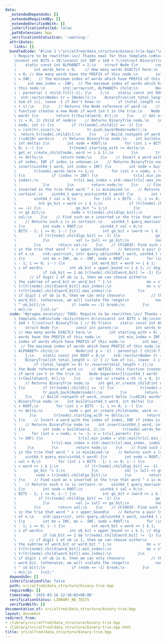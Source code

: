 ```yaml
---
data:
  _extendedDependsOn: []
  _extendedRequiredBy: []
  _extendedVerifiedWith: []
  _isVerificationFailed: false
  _pathExtension: hpp
  _verificationStatusIcon: ':warning:'
  attributes:
    links: []
  bundledCode: "#line 2 \"src/alfred/data_structure/binary-trie.hpp\"\n\n// TODO:\
    \ Require to be rewritten.\n// Thanks neal for this template.\n#include <bits/stdc++.h>\n\
    \nconst int BITS = 30;\nconst int INF = 1e9 + 7;\nstruct BinaryTrie { // 01-Trie\n\
    \    static const int ALPHABET = 2;\n    struct Node {\n        const int parent;\n\
    \        int words_here = 0;    // How many words EXACTLY here.\n        int starting_with\
    \ = 0; // How many words have the PREFIX of this node.\n        int min_index\
    \ = INF;   // The minimum index of words which have PREFIX of this node.\n   \
    \     int max_index = -INF;  // The maximum index of words which have PREFIX of\
    \ this node.\n        std::array<int, ALPHABET> child;\n        Node(int p = -1)\
    \ : parent(p) { child.fill(-1); }\n    };\n    static const int ROOT = 0;\n  \
    \  std::vector<Node> tr = {Node()};\n    BinaryTrie(int total_length = -1) { //\
    \ Sum of |s|, leave -1 if don't know.\n        if (total_length >= 0) tr.reserve(total_length\
    \ + 1);\n    }\n    // Returns the Node reference of word.\n    // NOTICE: this\
    \ function creates a new Node if word isn't in the trie.\n    Node &operator[](uint64_t\
    \ word) {\n        return tr[build(word, 0)];\n    }\n    // Get or create c-th\
    \ (c = 0, 1) child of node\n    // Returns BinaryTrie node.\n    int get_or_create_child(int\
    \ node, int c) {\n        if (tr[node].child[c] == -1) {\n            tr[node].child[c]\
    \ = (int)tr.size();\n            tr.push_back(Node(node));\n        }\n      \
    \  return tr[node].child[c];\n    }\n    // Build rootpath of word, insert delta\
    \ (\u4E2A) words\n    // Returns BinaryTrie node.\n    int build(uint64_t word,\
    \ int delta) {\n        int node = ROOT;\n        for (int i = BITS - 1; i >=\
    \ 0; i--) {\n            tr[node].starting_with += delta;\n            node =\
    \ get_or_create_child(node, word >> i & 1);\n        }\n        tr[node].starting_with\
    \ += delta;\n        return node;\n    }\n    // Insert a word with the index\
    \ of index, INF if index is unknown.\n    // Returns BinaryTrie node.\n    int\
    \ insert(uint64_t word, int index = INF) {\n        int node = build(word, 1);\n\
    \        tr[node].words_here += 1;\n        for (int x = node; x != -1; x = tr[x].parent)\
    \ {\n            if (index != INF) {\n                tr[x].min_index = std::min(tr[x].min_index,\
    \ index);\n                tr[x].max_index = std::max(tr[x].max_index, index);\n\
    \            }\n        }\n        return node;\n    }\n    // Find such an x\
    \ inserted in the trie that word ^ x is minimized.\n    // Returns such x (x is\
    \ certain).\n    uint64_t query_min(uint64_t word) {\n        int node = ROOT;\n\
    \        uint64_t val = 0;\n        for (int i = BITS - 1; i >= 0; i--) {\n  \
    \          int go_bit = word >> i & 1;\n            if (tr[node].child[go_bit]\
    \ == -1) {\n                go_bit ^= 1;\n            }\n            val |= 1ull\
    \ << go_bit;\n            node = tr[node].child[go_bit];\n        }\n        return\
    \ val;\n    }\n    // Find such an x inserted in the trie that word ^ x is maximized.\n\
    \    // Returns such x (x is certain).\n    uint64_t query_max(uint64_t word)\
    \ {\n        int node = ROOT;\n        uint64_t val = 0;\n        for (int i =\
    \ BITS - 1; i >= 0; i--) {\n            int go_bit = (word >> i & 1) ^ 1;\n  \
    \          if (tr[node].child[go_bit] == -1) {\n                go_bit ^= 1;\n\
    \            }\n            val |= 1ull << go_bit;\n            node = tr[node].child[go_bit];\n\
    \        }\n        return val;\n    }\n    // CF1983F: Find such an x inserted\
    \ in the trie that word ^ x < upper_bound\n    // Returns a pair {min_index, max_index}\
    \ of x.\n    std::pair<int, int> query_ub(uint64_t word, uint64_t upper_bound)\
    \ {\n        int mn = INF, mx = -INF, node = ROOT;\n        for (int i = BITS\
    \ - 1; i >= 0; i--) {\n            int word_bit = word >> i & 1;      // digit\
    \ i of word\n            int ub_bit = upper_bound >> i & 1; // digit i of ub\n\
    \            if (ub_bit == 1 && tr[node].child[word_bit] != -1) {\n          \
    \      // if digit i of ub is 1, then we can choose either\n                //\
    \ the subtree of word_bit or word_bit ^ 1.\n                mn = std::min(mn,\
    \ tr[tr[node].child[word_bit]].min_index);\n                mx = std::max(mx,\
    \ tr[tr[node].child[word_bit]].max_index);\n            }\n            // else\
    \ if digit i of ub is 0, then we can only choose\n            // the subtree of\
    \ word_bit. (otherwise, we will violate the range)\n            node = tr[node].child[word_bit\
    \ ^ ub_bit];\n            if (node == -1) break;\n        }\n        return {mn,\
    \ mx};\n    }\n};\n"
  code: "#pragma once\n\n// TODO: Require to be rewritten.\n// Thanks neal for this\
    \ template.\n#include <bits/stdc++.h>\n\nconst int BITS = 30;\nconst int INF =\
    \ 1e9 + 7;\nstruct BinaryTrie { // 01-Trie\n    static const int ALPHABET = 2;\n\
    \    struct Node {\n        const int parent;\n        int words_here = 0;   \
    \ // How many words EXACTLY here.\n        int starting_with = 0; // How many\
    \ words have the PREFIX of this node.\n        int min_index = INF;   // The minimum\
    \ index of words which have PREFIX of this node.\n        int max_index = -INF;\
    \  // The maximum index of words which have PREFIX of this node.\n        std::array<int,\
    \ ALPHABET> child;\n        Node(int p = -1) : parent(p) { child.fill(-1); }\n\
    \    };\n    static const int ROOT = 0;\n    std::vector<Node> tr = {Node()};\n\
    \    BinaryTrie(int total_length = -1) { // Sum of |s|, leave -1 if don't know.\n\
    \        if (total_length >= 0) tr.reserve(total_length + 1);\n    }\n    // Returns\
    \ the Node reference of word.\n    // NOTICE: this function creates a new Node\
    \ if word isn't in the trie.\n    Node &operator[](uint64_t word) {\n        return\
    \ tr[build(word, 0)];\n    }\n    // Get or create c-th (c = 0, 1) child of node\n\
    \    // Returns BinaryTrie node.\n    int get_or_create_child(int node, int c)\
    \ {\n        if (tr[node].child[c] == -1) {\n            tr[node].child[c] = (int)tr.size();\n\
    \            tr.push_back(Node(node));\n        }\n        return tr[node].child[c];\n\
    \    }\n    // Build rootpath of word, insert delta (\u4E2A) words\n    // Returns\
    \ BinaryTrie node.\n    int build(uint64_t word, int delta) {\n        int node\
    \ = ROOT;\n        for (int i = BITS - 1; i >= 0; i--) {\n            tr[node].starting_with\
    \ += delta;\n            node = get_or_create_child(node, word >> i & 1);\n  \
    \      }\n        tr[node].starting_with += delta;\n        return node;\n   \
    \ }\n    // Insert a word with the index of index, INF if index is unknown.\n\
    \    // Returns BinaryTrie node.\n    int insert(uint64_t word, int index = INF)\
    \ {\n        int node = build(word, 1);\n        tr[node].words_here += 1;\n \
    \       for (int x = node; x != -1; x = tr[x].parent) {\n            if (index\
    \ != INF) {\n                tr[x].min_index = std::min(tr[x].min_index, index);\n\
    \                tr[x].max_index = std::max(tr[x].max_index, index);\n       \
    \     }\n        }\n        return node;\n    }\n    // Find such an x inserted\
    \ in the trie that word ^ x is minimized.\n    // Returns such x (x is certain).\n\
    \    uint64_t query_min(uint64_t word) {\n        int node = ROOT;\n        uint64_t\
    \ val = 0;\n        for (int i = BITS - 1; i >= 0; i--) {\n            int go_bit\
    \ = word >> i & 1;\n            if (tr[node].child[go_bit] == -1) {\n        \
    \        go_bit ^= 1;\n            }\n            val |= 1ull << go_bit;\n   \
    \         node = tr[node].child[go_bit];\n        }\n        return val;\n   \
    \ }\n    // Find such an x inserted in the trie that word ^ x is maximized.\n\
    \    // Returns such x (x is certain).\n    uint64_t query_max(uint64_t word)\
    \ {\n        int node = ROOT;\n        uint64_t val = 0;\n        for (int i =\
    \ BITS - 1; i >= 0; i--) {\n            int go_bit = (word >> i & 1) ^ 1;\n  \
    \          if (tr[node].child[go_bit] == -1) {\n                go_bit ^= 1;\n\
    \            }\n            val |= 1ull << go_bit;\n            node = tr[node].child[go_bit];\n\
    \        }\n        return val;\n    }\n    // CF1983F: Find such an x inserted\
    \ in the trie that word ^ x < upper_bound\n    // Returns a pair {min_index, max_index}\
    \ of x.\n    std::pair<int, int> query_ub(uint64_t word, uint64_t upper_bound)\
    \ {\n        int mn = INF, mx = -INF, node = ROOT;\n        for (int i = BITS\
    \ - 1; i >= 0; i--) {\n            int word_bit = word >> i & 1;      // digit\
    \ i of word\n            int ub_bit = upper_bound >> i & 1; // digit i of ub\n\
    \            if (ub_bit == 1 && tr[node].child[word_bit] != -1) {\n          \
    \      // if digit i of ub is 1, then we can choose either\n                //\
    \ the subtree of word_bit or word_bit ^ 1.\n                mn = std::min(mn,\
    \ tr[tr[node].child[word_bit]].min_index);\n                mx = std::max(mx,\
    \ tr[tr[node].child[word_bit]].max_index);\n            }\n            // else\
    \ if digit i of ub is 0, then we can only choose\n            // the subtree of\
    \ word_bit. (otherwise, we will violate the range)\n            node = tr[node].child[word_bit\
    \ ^ ub_bit];\n            if (node == -1) break;\n        }\n        return {mn,\
    \ mx};\n    }\n};"
  dependsOn: []
  isVerificationFile: false
  path: src/alfred/data_structure/binary-trie.hpp
  requiredBy: []
  timestamp: '2025-03-16 22:36:02+08:00'
  verificationStatus: LIBRARY_NO_TESTS
  verifiedWith: []
documentation_of: src/alfred/data_structure/binary-trie.hpp
layout: document
redirect_from:
- /library/src/alfred/data_structure/binary-trie.hpp
- /library/src/alfred/data_structure/binary-trie.hpp.html
title: src/alfred/data_structure/binary-trie.hpp
---
```

